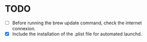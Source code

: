 # TODO #

- [ ] Before running the brew update command, check the internet connexion.
- [x] Include the installation of the .plist file for automated launchd.
